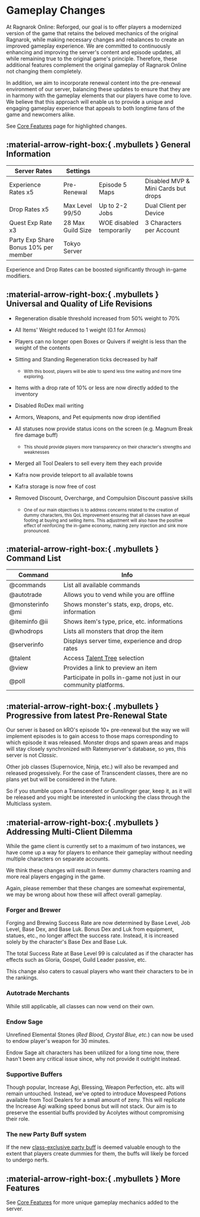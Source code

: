 # Gameplay Changes

At Ragnarok Online: Reforged, our goal is to offer players a modernized version of the game that retains the beloved mechanics of the original Ragnarok, while making necessary changes and rebalances to create an improved gameplay experience. We are committed to continuously enhancing and improving the server's content and episode updates, all while remaining true to the original game's principle. Therefore, these additional features complement the original gameplay of Ragnarok Online not changing them completely.

In addition, we aim to incorporate renewal content into the pre-renewal environment of our server, balancing these updates to ensure that they are in harmony with the gameplay elements that our players have come to love. We believe that this approach will enable us to provide a unique and engaging gameplay experience that appeals to both longtime fans of the game and newcomers alike.

See [Core Features](core-features.md) page for highlighted changes.

## :material-arrow-right-box:{ .mybullets } General Information

| Server Rates                         | Settings           |||
| ------------------------------------ | ------------------ | ------------------------ | ------------------------------------
| Experience Rates x5                  | Pre-Renewal        | Episode 5 Maps           | Disabled MVP & Mini Cards but drops
| Drop Rates x5                        | Max Level 99/50    | Up to 2-2 Jobs           | Dual Client per Device
| Quest Exp Rate x3                    | 28 Max Guild Size  | WOE disabled temporarily | 3 Characters per Account
| Party Exp Share Bonus 10% per member | Tokyo Server   |

Experience and Drop Rates can be boosted significantly through in-game modifiers.

## :material-arrow-right-box:{ .mybullets } Universal and Quality of Life Revisions

- Regeneration disable threshold increased from 50% weight to 70%

- All Items' Weight reduced to 1 weight (0.1 for Ammos)

- Players can no longer open Boxes or Quivers if weight is less than the weight of the contents

- Sitting and Standing Regeneration ticks decreased by half
    -   <small>With this boost, players will be able to spend less time waiting and more time exploring.</small>

- Items with a drop rate of 10% or less are now directly added to the inventory

- Disabled RoDex mail writing

- Armors, Weapons, and Pet equipments now drop identified

- All statuses now provide status icons on the screen (e.g. Magnum Break fire damage buff)
    -   <small>This should provide players more transparency on their character's strengths and weaknesses</small>

- Merged all Tool Dealers to sell every item they each provide

- Kafra now provide teleport to all available towns

- Kafra storage is now free of cost

- Removed Discount, Overcharge, and Compulsion Discount passive skills
    - <small>One of our main objectives is to address concerns related to the creation of dummy characters, this QoL improvement ensuring that all classes have an equal footing at buying and selling items. This adjustment will also have the positive effect of reinforcing the in-game economy, making zeny injection and sink more pronounced.</small>

## :material-arrow-right-box:{ .mybullets } Command List

| Command          | Info
| ---------------- | ---------------------------------
| @commands        | List all available commands
| @autotrade       | Allows you to vend while you are offline
| @monsterinfo @mi | Shows monster's stats, exp, drops, etc. information
| @iteminfo @ii    | Shows item's type, price, etc. informations
| @whodrops        | Lists all monsters that drop the item
| @serverinfo      | Displays server time, experience and drop rates
| @talent          | Access [Talent Tree](/core-features/#class-talent-tree-choose-your-branch) selection
| @view            | Provides a link to preview an item
| @poll            | Participate in polls in-game not just in our community platforms.

## :material-arrow-right-box:{ .mybullets } Progressive from latest Pre-Renewal State

Our server is based on kRO's episode 10+ pre-renewal but the way we will implement episodes is to gain access to those maps corresponding to which episode it was released. Monster drops and spawn areas and maps will stay closely synchronized with Ratemyserver's database, so yes, this server is not <em>Classic</em>.

Other job classes (Supernovice, Ninja, etc.) will also be revamped and released progessively. For the case of Transcendent classes, there are no plans yet but will be considered in the future.

So if you stumble upon a Transcendent or Gunslinger gear, keep it, as it will be released and you might be interested in unlocking the class through the Multiclass system. 

## :material-arrow-right-box:{ .mybullets } Addressing Multi-Client Dilemma

While the game client is currently set to a maximum of two instances, we have come up a way for players to enhance their gameplay without needing multiple characters on separate accounts.

We think these changes will result in fewer dummy characters roaming and more real players engaging in the game.

Again, please remember that these changes are somewhat expiremental, we may be wrong about how these will affect overall gameplay.

### Forger and Brewer

Forging and Brewing Success Rate are now determined by Base Level, Job Level, Base Dex, and Base Luk. Bonus Dex and Luk from equipment, statues, etc., no longer affect the success rate. Instead, it is increased solely by the character's Base Dex and Base Luk.

The total Success Rate at Base Level 99 is calculated as if the character has effects such as Gloria, Gospel, Guild Leader passive, etc.

This change also caters to casual players who want their characters to be in the rankings.

### Autotrade Merchants

While still applicable, all classes can now vend on their own.

### Endow Sage

Unrefined Elemental Stones (<em>Red Blood, Crystal Blue, etc.</em>) can now be used to endow player's weapon for 30 minutes.

Endow Sage alt characters has been utilized for a long time now, there hasn't been any critical issue since, why not provide it outright instead.

### Supportive Buffers

Though popular, Increase Agi, Blessing, Weapon Perfection, etc. alts will remain untouched. Instead, we've opted to introduce Movespeed Potions available from Tool Dealers for a small amount of zeny. This will replicate the Increase Agi walking speed bonus but will not stack. Our aim is to preserve the essential buffs provided by Acolytes without compromising their role.

### The new Party Buff system

If the new [class-exclusive party buff](/core-features/#custom-party-buffs) is deemed valuable enough to the extent that players create dummies for them, the buffs will likely be forced to undergo nerfs.

## :material-arrow-right-box:{ .mybullets } More Features

See [Core Features](core-features.md) for more unique gameplay mechanics added to the server.